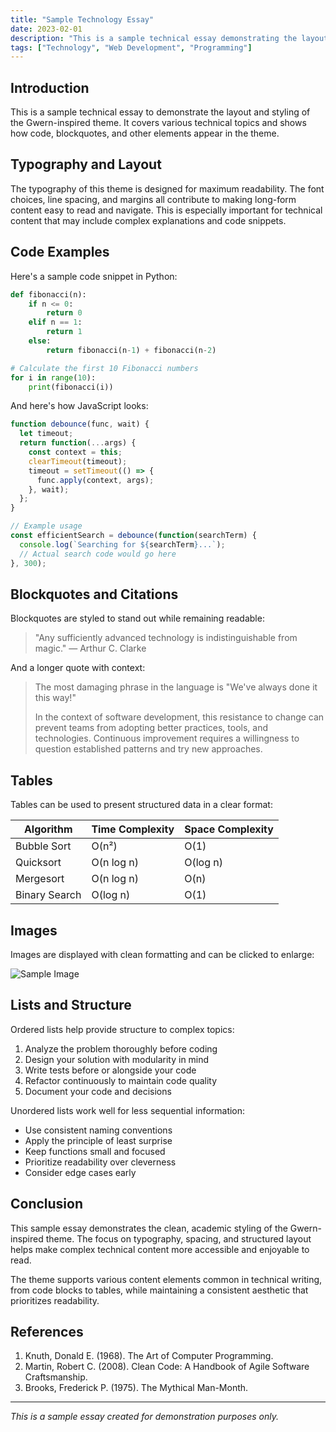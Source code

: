 ```yaml
---
title: "Sample Technology Essay"
date: 2023-02-01
description: "This is a sample technical essay demonstrating the layout and style."
tags: ["Technology", "Web Development", "Programming"]
---
```


## Introduction

This is a sample technical essay to demonstrate the layout and styling of the Gwern-inspired theme. It covers various technical topics and shows how code, blockquotes, and other elements appear in the theme.

## Typography and Layout

The typography of this theme is designed for maximum readability. The font choices, line spacing, and margins all contribute to making long-form content easy to read and navigate. This is especially important for technical content that may include complex explanations and code snippets.

## Code Examples

Here's a sample code snippet in Python:

```python
def fibonacci(n):
    if n <= 0:
        return 0
    elif n == 1:
        return 1
    else:
        return fibonacci(n-1) + fibonacci(n-2)

# Calculate the first 10 Fibonacci numbers
for i in range(10):
    print(fibonacci(i))
```

And here's how JavaScript looks:

```javascript
function debounce(func, wait) {
  let timeout;
  return function(...args) {
    const context = this;
    clearTimeout(timeout);
    timeout = setTimeout(() => {
      func.apply(context, args);
    }, wait);
  };
}

// Example usage
const efficientSearch = debounce(function(searchTerm) {
  console.log(`Searching for ${searchTerm}...`);
  // Actual search code would go here
}, 300);
```

## Blockquotes and Citations

Blockquotes are styled to stand out while remaining readable:

> "Any sufficiently advanced technology is indistinguishable from magic."
> — Arthur C. Clarke

And a longer quote with context:

> The most damaging phrase in the language is "We've always done it this way!"
>
> In the context of software development, this resistance to change can prevent teams from adopting better practices, tools, and technologies. Continuous improvement requires a willingness to question established patterns and try new approaches.

## Tables

Tables can be used to present structured data in a clear format:

| Algorithm      | Time Complexity | Space Complexity |
|----------------|----------------|------------------|
| Bubble Sort    | O(n²)          | O(1)             |
| Quicksort      | O(n log n)     | O(log n)         |
| Mergesort      | O(n log n)     | O(n)             |
| Binary Search  | O(log n)       | O(1)             |

## Images

Images are displayed with clean formatting and can be clicked to enlarge:

![Sample Image](https://via.placeholder.com/800x400)

## Lists and Structure

Ordered lists help provide structure to complex topics:

1. Analyze the problem thoroughly before coding
2. Design your solution with modularity in mind
3. Write tests before or alongside your code
4. Refactor continuously to maintain code quality
5. Document your code and decisions

Unordered lists work well for less sequential information:

* Use consistent naming conventions
* Apply the principle of least surprise
* Keep functions small and focused
* Prioritize readability over cleverness
* Consider edge cases early

## Conclusion

This sample essay demonstrates the clean, academic styling of the Gwern-inspired theme. The focus on typography, spacing, and structured layout helps make complex technical content more accessible and enjoyable to read.

The theme supports various content elements common in technical writing, from code blocks to tables, while maintaining a consistent aesthetic that prioritizes readability.

## References

1. Knuth, Donald E. (1968). The Art of Computer Programming.
2. Martin, Robert C. (2008). Clean Code: A Handbook of Agile Software Craftsmanship.
3. Brooks, Frederick P. (1975). The Mythical Man-Month.

---

*This is a sample essay created for demonstration purposes only.* 